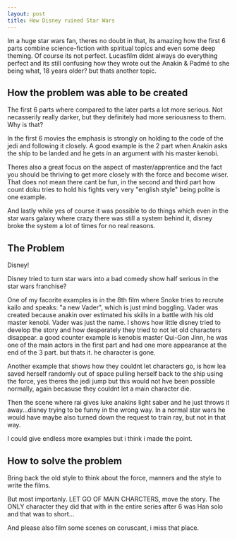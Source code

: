```yaml
---
layout: post
title: How Disney ruined Star Wars
---
```

Im a huge star wars fan, theres no doubt in that, its amazing how the first 6 parts combine science-fiction with spiritual topics and even some deep theming.
Of course its not perfect. Lucasfilm didnt always do everything perfect and its still confusing how they wrote out the Anakin & Padmé to she being what, 18 years older? but thats another topic.

## How the problem was able to be created
The first 6 parts where compared to the later parts a lot more serious. Not necasserily really darker, but they definitely had more seriousness to them.
Why is that?

In the first 6 movies the emphasis is strongly on holding to the code of the jedi and following it closely. A good example is the 2 part when Anakin asks the ship to be landed and he gets in an argument with his master kenobi.

Theres also a great focus on the aspect of master/apprentice and the fact you should be thriving to get more closely with the force and become wiser.
That does not mean there cant be fun, in the second and third part how count doku tries to hold his fights very very "english style" being polite is one example.

And lastly while yes of course it was possible to do things which even in the star wars galaxy where crazy there was still a system behind it, disney broke the system a lot of times for no real reasons.

## The Problem
Disney!

Disney tried to turn star wars into a bad comedy show half serious in the star wars franchise?

One of my facorite examples is in the 8th film where Snoke tries to recrute kailo and speaks: "a new Vader", which is just mind boggling. Vader was created because anakin over estimated his skills in a battle with his old master kenobi. Vader was just the name.
I shows how little disney tried to develop the story and how desperately they tried to not let old characters disappear. a good counter example is kenobis master Qui-Gon Jinn, he was one of the main actors in the first part and had one more appearance at the end of the 3 part. but thats it. he character is gone.

Another example that shows how they couldnt let characters go, is how lea saved herself randomly out of space pulling herself back to the ship using the force, yes theres the jedi jump but this would not hve been possible normally, again becasuse they couldnt let a main character die.

Then the scene where rai gives luke anakins light saber and he just throws it away...disney trying to be funny in the wrong way. In a normal star wars he would have maybe also turned down the request to train ray, but not in that way.

I could give endless more examples but i think i made the point.

## How to solve the problem
Bring back the old style to think about the force, manners and the style to write the films.

But most importanly. LET GO OF MAIN CHARCTERS, move the story.
The ONLY character they did that with in the entire series after 6 was Han solo and that was to short...

And please also film some scenes on coruscant, i miss that place.
